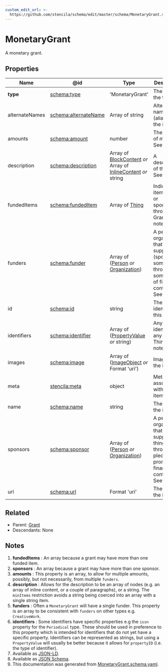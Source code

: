 ```yaml
---
custom_edit_url: >-
  https://github.com/stencila/schema/edit/master/schema/MonetaryGrant.schema.yaml
---
```


# MonetaryGrant

A monetary grant.

## Properties

| Name           | @id                                                      | Type                                                                                                                   | Description                                                                                                                     | Inherited from                             |
| -------------- | -------------------------------------------------------- | ---------------------------------------------------------------------------------------------------------------------- | ------------------------------------------------------------------------------------------------------------------------------- | ------------------------------------------ |
| **type**       | [schema:type](https://schema.org/type)                   | 'MonetaryGrant'                                                                                                        | The name of the type.                                                                                                           | [Entity](../other/Entity.md)               |
| alternateNames | [schema:alternateName](https://schema.org/alternateName) | Array of string                                                                                                        | Alternate names (aliases) for the item.                                                                                         | [Thing](../other/Thing.md)                 |
| amounts        | [schema:amount](https://schema.org/amount)               | number                                                                                                                 | The amount of money. See note [3](#notes).                                                                                      | [MonetaryGrant](../other/MonetaryGrant.md) |
| description    | [schema:description](https://schema.org/description)     | Array of [BlockContent](../prose/BlockContent.md) _or_ Array of [InlineContent](../prose/InlineContent.md) _or_ string | A description of the item. See note [4](#notes).                                                                                | [Thing](../other/Thing.md)                 |
| fundedItems    | [schema:fundedItem](https://schema.org/fundedItem)       | Array of [Thing](../other/Thing.md)                                                                                    | Indicates an item funded or sponsored through a Grant. See note [1](#notes).                                                    | [Grant](../other/Grant.md)                 |
| funders        | [schema:funder](https://schema.org/funder)               | Array of ([Person](../other/Person.md) _or_ [Organization](../other/Organization.md))                                  | A person or organization that supports (sponsors) something through some kind of financial contribution.  See note [5](#notes). | [MonetaryGrant](../other/MonetaryGrant.md) |
| id             | [schema:id](https://schema.org/id)                       | string                                                                                                                 | The identifier for this item.                                                                                                   | [Entity](../other/Entity.md)               |
| identifiers    | [schema:identifier](https://schema.org/identifier)       | Array of ([PropertyValue](../other/PropertyValue.md) _or_ string)                                                      | Any kind of identifier for any kind of Thing. See note [6](#notes).                                                             | [Thing](../other/Thing.md)                 |
| images         | [schema:image](https://schema.org/image)                 | Array of ([ImageObject](../media/ImageObject.md) _or_ Format 'uri')                                                    | Images of the item.                                                                                                             | [Thing](../other/Thing.md)                 |
| meta           | [stencila:meta](https://schema.stenci.la/meta.jsonld)    | object                                                                                                                 | Metadata associated with this item.                                                                                             | [Entity](../other/Entity.md)               |
| name           | [schema:name](https://schema.org/name)                   | string                                                                                                                 | The name of the item.                                                                                                           | [Thing](../other/Thing.md)                 |
| sponsors       | [schema:sponsor](https://schema.org/sponsor)             | Array of ([Person](../other/Person.md) _or_ [Organization](../other/Organization.md))                                  | A person or organization that supports a thing through a pledge, promise, or financial contribution. See note [2](#notes).      | [Grant](../other/Grant.md)                 |
| url            | [schema:url](https://schema.org/url)                     | Format 'uri'                                                                                                           | The URL of the item.                                                                                                            | [Thing](../other/Thing.md)                 |

## Related

-   Parent: [Grant](../other/Grant.md)
-   Descendants: None

## Notes

1.  **fundedItems** : An array because a grant may have more than one funded item.
2.  **sponsors** : An array because a grant may have more than one sponsor.
3.  **amounts** : This property is an array, to allow for multiple amounts, possibly, but not necessarily, from multiple `funders`.
4.  **description** : Allows for the description to be an array of nodes (e.g. an array of inline content, or a couple of paragraphs), or a string. The `minItems` restriction avoids a string being coerced into an array with a single string item.
5.  **funders** : Often a `MonetaryGrant` will have a single funder. This property is an array to be consistent with `funders` on other types e.g. `CreativeWork`.
6.  **identifiers** : Some identifiers have specific properties e.g the `issn` property for the `Periodical` type. These should be used in preference to this property which is intended for identifiers that do not yet have a specific property. Identifiers can be represented as strings, but using a `PropertyValue` will usually be better because it allows for `propertyID` (i.e. the type of identifier).
7.  Available as [JSON-LD](https://schema.stenci.la/MonetaryGrant.jsonld).
8.  Available as [JSON Schema](https://schema.stenci.la/v1/MonetaryGrant.schema.json).
9.  This documentation was generated from [MonetaryGrant.schema.yaml](https://github.com/stencila/schema/blob/master/schema/MonetaryGrant.schema.yaml).

